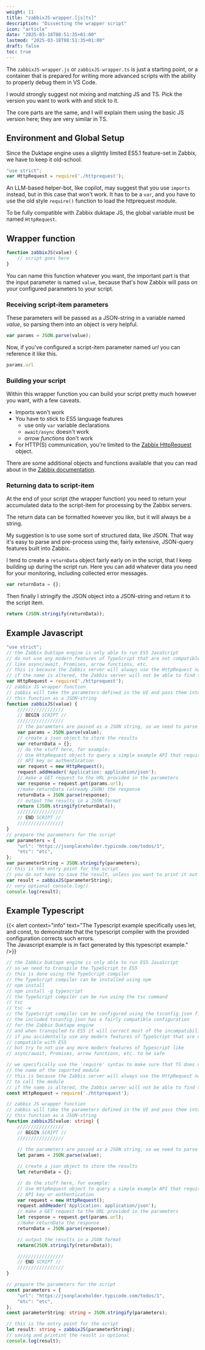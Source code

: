 ```yaml
---
weight: 11
title: "zabbixJS-wrapper.[js|ts]"
description: "Dissecting the wrapper script"
icon: "article"
date: "2025-03-18T08:51:35+01:00"
lastmod: "2025-03-18T08:51:35+01:00"
draft: false
toc: true
---
```


The `zabbixJS-wrapper.js` or `zabbixJS-wrapper.ts` is just a starting point, or a container that is prepared for writing more advanced scripts with the ability to properly debug them in VS Code. 

I would strongly suggest not mixing and matching JS and TS. Pick the version you want to work with and stick to it.

The core parts are the same, and I will explain them using the basic JS version here; they are very similar in TS.

## Environment and Global Setup
Since the Duktape engine uses a slightly limited ES5.1 feature-set in Zabbix, we have to keep it old-school. 

```js
"use strict";
var HttpRequest = require('./httprequest');
```
An LLM-based helper-bot, like copilot, may suggest that you use `imports` instead, but in this case that won't work. It has to be a `var`, and you have to use the old style `require()` function to load the httprequest module. 

To be fully compatible with Zabbix duktape JS, the global variable must be named `HttpRequest`.

## Wrapper function

```js
function zabbixJS(value) {
    // script goes here
}
```

You can name this function whatever you want, the important part is that the input parameter is named `value`, because that's how Zabbix will pass on your configured parameters to your script. 

### Receiving script-item parameters
These parameters will be passed as a JSON-string in a variable named *value*, so parsing them into an object is very helpful. 

```js
var params = JSON.parse(value);
```

Now, if you've configured a script-item parameter named *url* you can reference it like this.
```js
params.url
```
### Building your script
Within this wrapper function you can build your script pretty much however you want, with a few caveats. 
- Imports won't work
- You have to stick to ES5 language features
  - use only `var` variable declarations
  - `await/async` doesn't work
  - *arrow functions* don't work
- For HTTP(S) communication, you're limited to the [Zabbix HttpRequest](https://www.zabbix.com/documentation/current/en/manual/config/items/preprocessing/javascript/javascript_objects#httprequest) object.

There are some additional objects and functions available that you can read about in the [Zabbix documentation](https://www.zabbix.com/documentation/7.0/en/manual/config/items/preprocessing/javascript/javascript_objects).

### Returning data to script-item

At the end of your script (the wrapper function) you need to return your accumulated data to the script-item for processing by the Zabbix servers. 

The return data can be formatted however you like, but it will always be a string. 

My suggestion is to use some sort of structured data, like JSON. That way it's easy to parse and pre-process using the, fairly extensive, JSON-query features built into Zabbix. 

I tend to create a `returnData` object fairly early on in the script, that I keep building up during the script run. Here you can add whatever data you need for your monitoring, including collected error messages.
```js
var returnData = {};
```

Then finally I stringify the JSON object into a JSON-string and return it to the script item. 
```js
return (JSON.stringify(returnData));
```

## Example Javascript

```js
"use strict";
// the Zabbix Duktape engine is only able to run ES5 JavaScript
// do not use any modern features of TypeScript that are not compatible with ES5
// like async/await, Promises, arrow functions, etc.
// this is because the Zabbis server will always use the HttpRequest name to call the module
// if the name is altered, the Zabbix server will not be able to find the object
var HttpRequest = require('./httprequest');
// zabbix JS wrapper function
// zabbix will take the parameters defined in the UI and pass them into 
// this function as a JSON-string
function zabbixJS(value) {
    /////////////////
    // BEGIN SCRIPT //
    /////////////////
    // the parameters are passed as a JSON string, so we need to parse them
    var params = JSON.parse(value);
    // create a json object to store the results
    var returnData = {};
    // do the stuff here, for example:
    // Use HttpRequest object to query a simple example API that requires no 
    // API key or authentication
    var request = new HttpRequest();
    request.addHeader('Application: application/json');
    // make a GET request to the URL provided in the parameters
    var response = request.get(params.url);
    //make returnData (already JSON) the response
    returnData = JSON.parse(response);
    // output the results in a JSON format
    return (JSON.stringify(returnData));
    /////////////////
    // END SCRIPT //
    /////////////////
}
// prepare the parameters for the script
var parameters = {
    "url": "https://jsonplaceholder.typicode.com/todos/1",
    "etc": "etc",
};
var parameterString = JSON.stringify(parameters);
// this is the entry point for the script
// you do not have to save the result, unless you want to print it out in your tests
var result = zabbixJS(parameterString);
// very optional console.log()
console.log(result);
```

## Example Typescript
{{< alert context="info" text="The Typescript example specifically uses let, and const, to demonstrate that the typescript compiler with the provided configuration corrects such errors.<br />The Javascript example is in fact generated by this typescript example." />}}

```typescript
// the Zabbix Duktape engine is only able to run ES5 JavaScript
// so we need to transpile the TypeScript to ES5
// this is done using the TypeScript compiler
// the TypeScript compiler can be installed using npm
// npm install
// npm install -g typescript
// the TypeScript compiler can be run using the tsc command
// tsc
// tsc -w
// the TypeScript compiler can be configured using the tsconfig.json file
// the included tsconfig.json has a fairly compatible configuration 
// for the Zabbix Duktape engine
// and when transpiled to ES5 it will correct most of the incompatibilities 
// if you accidentally use any modern features of TypeScript that are not
// compatible with ES5
// but try to not use any more modern features of Typescript like
// async/await, Promises, arrow functions, etc. to be safe

// we specifically use the 'require' syntax to make sure that TS does not alter 
// the name of the imported module
// this is because the Zabbis server will always use the HttpRequest name 
// to call the module
// if the name is altered, the Zabbix server will not be able to find the module
const HttpRequest = require('./httprequest');

// zabbix JS wrapper function
// zabbix will take the parameters defined in the UI and pass them into 
// this function as a JSON-string
function zabbixJS(value: string) {
    /////////////////
    // BEGIN SCRIPT //
    /////////////////
    
    // the parameters are passed as a JSON string, so we need to parse them
    let params = JSON.parse(value);

    // create a json object to store the results
    let returnData = {};

    // do the stuff here, for example:
    // Use HttpRequest object to query a simple example API that requires no 
    // API key or authentication
    var request = new HttpRequest();
    request.addHeader('Application: application/json');
    // make a GET request to the URL provided in the parameters
    let response = request.get(params.url);
    //make returnData the response
    returnData = JSON.parse(response);

    // output the results in a JSON format
    return(JSON.stringify(returnData));

    /////////////////
    // END SCRIPT //
    /////////////////
}

// prepare the parameters for the script
const parameters = {
    "url": "https://jsonplaceholder.typicode.com/todos/1",
    "etc": "etc",
};
const parameterString: string = JSON.stringify(parameters);

// this is the entry point for the script
let result: string = zabbixJS(parameterString);
// saving and printint the result is optional
console.log(result);
```